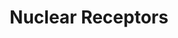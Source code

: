 ---
annotations:
- id: PW:0000716
  parent: signaling pathway
  type: Pathway Ontology
  value: transcription factor mediated signaling pathway
authors:
- E.Tuninsky
- MaintBot
- Khanspers
- AlexanderPico
- Ddigles
- Mkutmon
citedin:
- link: PMC5075206
description: 'Nuclear receptors are a class of proteins found within the interior
  of cells that are responsible for sensing the presence of steroid and thyroid hormones
  and certain other molecules. In response, these receptors work in concert with other
  proteins to regulate the expression of specific genes thereby controlling the development,
  homeostasis, and metabolism of the organism. Nuclear receptors have the ability
  to directly bind to DNA and regulate the expression of adjacent genes, hence these
  receptors are classified as transcription factors. The regulation of gene expression
  by nuclear receptors only happens when a liganda molecule which affects the receptor''s
  behavioris present. More specifically, ligand binding to a nuclear receptor results
  in a conformational change in the receptor which in turn activates the receptor
  resulting in up-regulation of gene expression. A unique property of nuclear receptors
  which differentiate them from other classes of receptors is their ability to directly
  interact with and control the expression of genomic DNA. Consequently nuclear receptors
  play key roles in both embryonic development and adult homeostasis. Source: Wikipedia
  ([[wikipedia:Nuclear_receptor]])'
last-edited: 2016-10-06
organisms:
- Mus musculus
redirect_from:
- /index.php/Pathway:WP509
- /instance/WP509
revision: null
schema-jsonld:
- '@context': https://schema.org/
  '@id': https://wikipathways.github.io/pathways/WP509.html
  '@type': Dataset
  creator:
    '@type': Organization
    name: WikiPathways
  description: 'Nuclear receptors are a class of proteins found within the interior
    of cells that are responsible for sensing the presence of steroid and thyroid
    hormones and certain other molecules. In response, these receptors work in concert
    with other proteins to regulate the expression of specific genes thereby controlling
    the development, homeostasis, and metabolism of the organism. Nuclear receptors
    have the ability to directly bind to DNA and regulate the expression of adjacent
    genes, hence these receptors are classified as transcription factors. The regulation
    of gene expression by nuclear receptors only happens when a liganda molecule which
    affects the receptor''s behavioris present. More specifically, ligand binding
    to a nuclear receptor results in a conformational change in the receptor which
    in turn activates the receptor resulting in up-regulation of gene expression.
    A unique property of nuclear receptors which differentiate them from other classes
    of receptors is their ability to directly interact with and control the expression
    of genomic DNA. Consequently nuclear receptors play key roles in both embryonic
    development and adult homeostasis. Source: Wikipedia ([[wikipedia:Nuclear_receptor]])'
  keywords:
  - Ar
  - Esr1
  - Esr2
  - Esrra
  - Esrrb
  - Hnf4a
  - Nr0b1
  - Nr1d2
  - Nr1h2
  - Nr1h3
  - Nr1i2
  - Nr1i3
  - Nr2c2
  - Nr2e1
  - Nr2f1
  - Nr2f2
  - Nr2f6
  - Nr3c1
  - Nr4a1
  - Nr4a2
  - Nr5a1
  - Nr5a2
  - Pgr
  - Ppara
  - Ppard
  - Pparg
  - Rara
  - Rarb
  - Rarg
  - Ror1
  - Rora
  - Rorc
  - Rxra
  - Rxrb
  - Rxrg
  - Thra
  - Thrb
  - Vdr
  license: CC0
  name: Nuclear Receptors
seo: CreativeWork
title: Nuclear Receptors
wpid: WP509
---